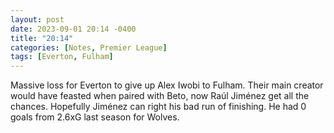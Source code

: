 ```yaml
---
layout: post
date: 2023-09-01 20:14 -0400
title: "20:14"
categories: [Notes, Premier League]
tags: [Everton, Fulham]
---
```


Massive loss for Everton to give up Alex Iwobi to Fulham. Their main creator would have feasted when paired with Beto, now Raúl Jiménez get all the chances. Hopefully Jiménez can right his bad run of finishing. He had 0 goals from 2.6xG last season for Wolves.


